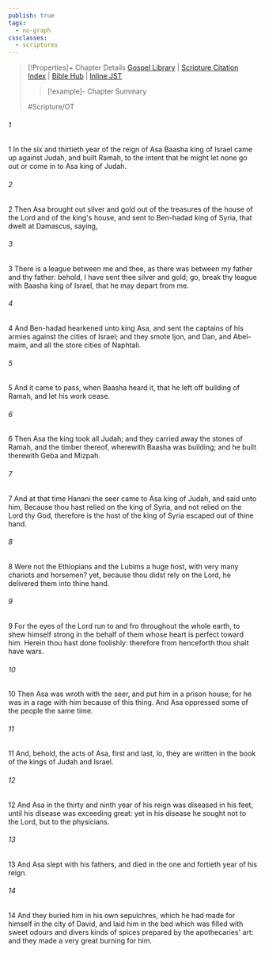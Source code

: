 ```yaml
---
publish: true
tags:
  - no-graph
cssclasses:
  - scriptures
---
```

>[!Properties]+ Chapter Details
>[Gospel Library](https://churchofjesuschrist.org/study/scriptures/ot/2-chr/16?lang=eng)    |    [Scripture Citation Index](https://scriptures.byu.edu/#07210::c07210)    |    [Bible Hub](https://biblehub.com/2_chronicles/16.htm)    |    [Inline JST](https://scripturetoolbox.com/html/ic/2Chronicles/16.html)
>>[!example]- Chapter Summary
>> 
> 
>
>#Scripture/OT
###### 1
1 In the six and thirtieth year of the reign of Asa Baasha king of Israel came up against Judah, and built Ramah, to the intent that he might let none go out or come in to Asa king of Judah.
###### 2
2 Then Asa brought out silver and gold out of the treasures of the house of the Lord and of the king's house, and sent to Ben-hadad king of Syria, that dwelt at Damascus, saying,
###### 3
3 There is a league between me and thee, as there was between my father and thy father: behold, I have sent thee silver and gold; go, break thy league with Baasha king of Israel, that he may depart from me.
###### 4
4 And Ben-hadad hearkened unto king Asa, and sent the captains of his armies against the cities of Israel; and they smote Ijon, and Dan, and Abel-maim, and all the store cities of Naphtali.
###### 5
5 And it came to pass, when Baasha heard it, that he left off building of Ramah, and let his work cease.
###### 6
6 Then Asa the king took all Judah; and they carried away the stones of Ramah, and the timber thereof, wherewith Baasha was building; and he built therewith Geba and Mizpah.
###### 7
7 And at that time Hanani the seer came to Asa king of Judah, and said unto him, Because thou hast relied on the king of Syria, and not relied on the Lord thy God, therefore is the host of the king of Syria escaped out of thine hand.
###### 8
8 Were not the Ethiopians and the Lubims a huge host, with very many chariots and horsemen? yet, because thou didst rely on the Lord, he delivered them into thine hand.
###### 9
9 For the eyes of the Lord run to and fro throughout the whole earth, to shew himself strong in the behalf of them whose heart is perfect toward him. Herein thou hast done foolishly: therefore from henceforth thou shalt have wars.
###### 10
10 Then Asa was wroth with the seer, and put him in a prison house; for he was in a rage with him because of this thing. And Asa oppressed some of the people the same time.
###### 11
11 And, behold, the acts of Asa, first and last, lo, they are written in the book of the kings of Judah and Israel.
###### 12
12 And Asa in the thirty and ninth year of his reign was diseased in his feet, until his disease was exceeding great: yet in his disease he sought not to the Lord, but to the physicians.
###### 13
13 And Asa slept with his fathers, and died in the one and fortieth year of his reign.
###### 14
14 And they buried him in his own sepulchres, which he had made for himself in the city of David, and laid him in the bed which was filled with sweet odours and divers kinds of spices prepared by the apothecaries' art: and they made a very great burning for him.
